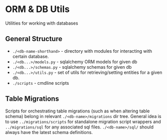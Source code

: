 # ORM & DB Utils

Utilities for working with databases

## General Structure
- `./<db-name-shorthand>` - directory with modules for interacting with certain database.
- `./<db...>/models.py` - sqlalchemy ORM models for given db
- `./<db...>/schemas.py` - sqlalchemy schemas for given db
- `./<db...>/utils.py` - set of utils for retrieving/setting entities for a given db.
- `./scripts` - cmdline scripts

## Table Migrations
Scripts for orchestrating table migrations (such as when altering table schema) belong in relevant 
`./<db-name>/migrations` dir tree. General idea is to use `../migrations/scripts` for standalone migration
script wrappers and `../migrations/sql` for any associated sql files. `./<db-name>/sql/` should always have
the latest schema definitions. 